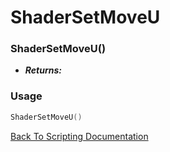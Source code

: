 # ShaderSetMoveU

### ShaderSetMoveU()
- ***Returns:*** 

### Usage

```Lua
ShaderSetMoveU()
```


[Back To Scripting Documentation](../README.md)
